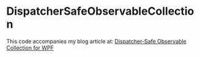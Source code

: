 # DispatcherSafeObservableCollection

This code accompanies my blog article at:
[Dispatcher-Safe Observable Collection for WPF](https://deanchalk.com/thread-safe-dispatcher-safe-observable-collection-for-wpf "Dispatcher-Safe Observable Collection for WPF")
